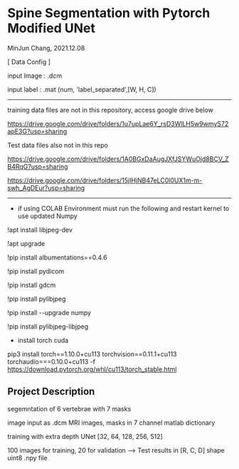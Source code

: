 # Spine Segmentation with Pytorch Modified UNet
MinJun Chang, 2021.12.08

[ Data Config ]

input Image  : .dcm 

input label : .mat (num, 'label_separated',[W, H, C])
*****************************************************************

training data files are not in this repository, access google drive below

https://drive.google.com/drive/folders/1u7upLae6Y_rsD3WlLH5w9wmyS72apE3G?usp=sharing

Test data files also not in this repo

https://drive.google.com/drive/folders/1A0BGxDaAugJXfJSYWuOjd8BCV_ZB4RqG?usp=sharing

https://drive.google.com/drive/folders/15jIHjNB47eLC0l0UX1m-m-swh_AgDEur?usp=sharing
*****************************************************************

* if using COLAB Environment must run the following and restart kernel to use updated Numpy

!apt install libjpeg-dev

!apt upgrade

!pip install albumentations==0.4.6

!pip install pydicom

!pip install gdcm

!pip install pylibjpeg

!pip install --upgrade numpy

!pip install pylibjpeg-libjpeg

* install torch cuda

pip3 install torch==1.10.0+cu113 torchvision==0.11.1+cu113 torchaudio===0.10.0+cu113 -f https://download.pytorch.org/whl/cu113/torch_stable.html


## Project Description
segemntation of 6 vertebrae with 7 masks

image input as .dcm MRI images, masks in 7 channel matlab dictionary

training with extra depth UNet [32, 64, 128, 256, 512]

100 images for training, 20 for validation --> Test results in [R, C, D] shape uint8 .npy file


